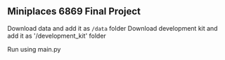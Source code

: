 ## Miniplaces 6869 Final Project

Download data and add it as `/data` folder
Download development kit and add it as '/development_kit' folder

Run using main.py
